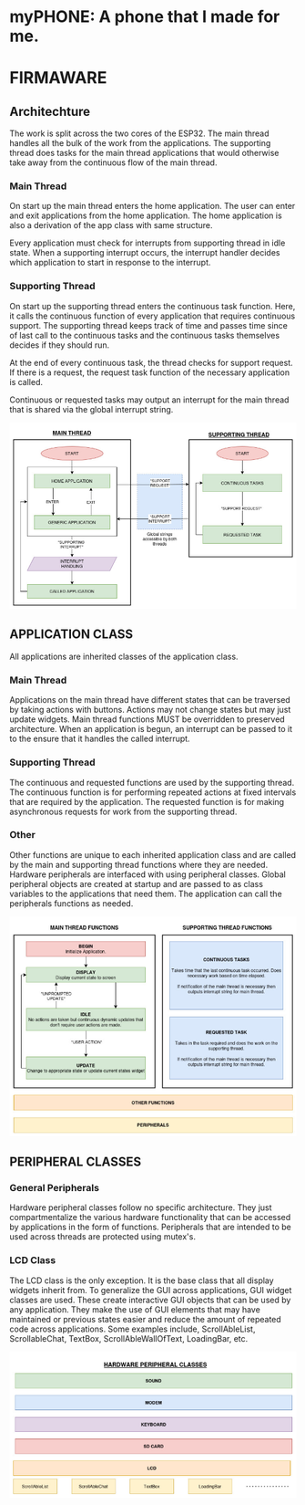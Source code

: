 # myPHONE: A phone that I made for me.

# FIRMAWARE

## Architechture

The work is split across the two cores of the ESP32. The main thread handles all the bulk of the work from the applications. The supporting thread does tasks for the main thread applications that would otherwise take away from the continuous flow of the main thread. 

### Main Thread
On start up the main thread enters the home application. The user can enter and exit applications from the home application. The home application is also a derivation of the app class with same structure. 

Every application must check for interrupts from supporting thread in idle state. When a supporting interrupt occurs, the interrupt handler decides which application to start in response to the interrupt. 

### Supporting Thread
On start up the supporting thread enters the continuous task function. Here, it calls the continuous function of every application that requires continuous support. The supporting thread keeps track of time and passes time since of last call to the continuous tasks and the continuous tasks themselves decides if they should run.

At the end of every continuous task, the thread checks for support request. If there is a request, the request task function of the necessary application is called.

Continuous or requested tasks may output an interrupt for the main thread that is shared via the global interrupt string. 

![Global Architecture](Documentation/Images/GlobalArchitecture.jpg)

## APPLICATION CLASS

All applications are inherited classes of the application class.

### Main Thread
Applications on the main thread have different states that can be traversed by taking actions with buttons. Actions may not change states but may just update widgets. Main thread functions MUST be overridden to preserved architecture. When an application is begun, an interrupt can be passed to it to the ensure that it handles the called interrupt.

### Supporting Thread
The continuous and requested functions are used by the supporting thread. The continuous function is for performing repeated actions at fixed intervals that are required by the application. The requested function is for making asynchronous requests for work from the supporting thread.

### Other
Other functions are unique to each inherited application class and are called by the main and supporting thread functions where they are needed. Hardware peripherals are interfaced with using peripheral classes. Global peripheral objects are created at startup and are passed to as class variables to the applications that need them. The application can call the peripherals functions as needed.

![Application Class](Documentation/Images/ApplicationClass.jpg)

## PERIPHERAL CLASSES

### General Peripherals
Hardware peripheral classes follow no specific architecture. They just compartmentalize the various hardware functionality that can be accessed by applications in the form of functions. Peripherals that are intended to be used across threads are protected using mutex's.


### LCD Class
The LCD class is the only exception. It is the base class that all display widgets inherit from. To generalize the GUI across applications, GUI widget classes are used. These create interactive GUI objects that can be used by any application. They make the use of GUI elements that may have maintained or previous states easier and reduce the amount of repeated code across applications. Some examples include, ScrollAbleList, ScrollableChat, TextBox, ScrollAbleWallOfText, LoadingBar, etc. 

![Hardware Peripheral Classes](Documentation/Images/HardwarePeripherals.jpg)